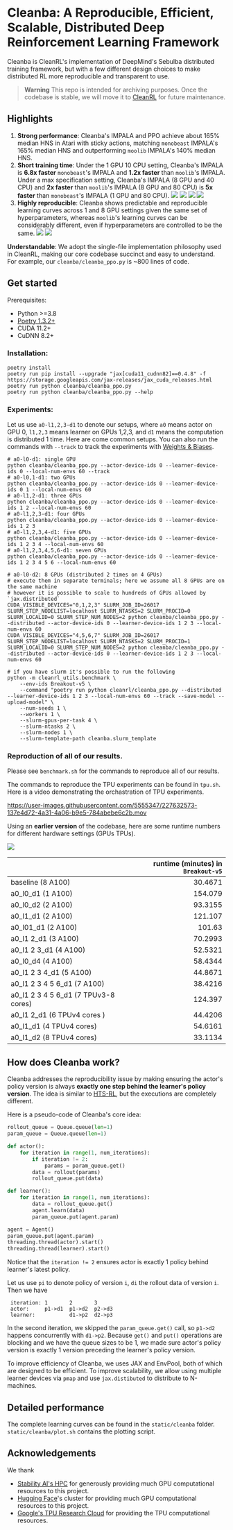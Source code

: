 # Cleanba: A Reproducible, Efficient, Scalable, Distributed Deep Reinforcement Learning Framework

Cleanba is CleanRL's implementation of DeepMind's Sebulba distributed training framework, but with a few different design choices to make distributed RL more reproducible and transparent to use.


>**Warning** This repo is intended for archiving purposes. Once the codebase is stable, we will move it to [CleanRL](https://github.com/vwxyzjn/cleanrl) for future maintenance.



## Highlights

1. **Strong performance**: Cleanba's IMPALA and PPO achieve about 165% median HNS in Atari with sticky actions, matching `monobeast` IMPALA's 165% median HNS and outperforming `moolib` IMPALA's 140% median HNS.
2. **Short training time**: Under the 1 GPU 10 CPU setting, Cleanba's IMPALA is **6.8x faster**  `monobeast`'s IMPALA and **1.2x faster** than `moolib`'s IMPALA. Under a max specification setting, Cleanba's IMPALA (8 GPU and 40 CPU) and **2x faster** than `moolib`'s IMPALA (8 GPU and 80 CPU) is **5x faster** than `monobeast`'s IMPALA (1 GPU and 80 CPU).
![](static/cleanba/main_10CPU_aggregate.png)
![](static/cleanba/main_10CPU_sample_walltime_efficiency.png)
![](static/cleanba/spec_out_aggregate.png)
![](static/cleanba/spec_out_sample_walltime_efficiency.png)
3. **Highly reproducible**: Cleanba shows predictable and reproducible learning curves across 1 and 8 GPU settings given the same set of hyperparameters, whereas `moolib`'s learning curves can be considerably different, even if hyperparameters are controlled to be the same.
![](static/cleanba/smootheness_complete_aggregate.png)
![](static/cleanba/smootheness.png)





**Understandable**: We adopt the single-file implementation philosophy used in CleanRL, making our core codebase succinct and easy to understand. For example, our `cleanba/cleanba_ppo.py` is ~800 lines of code.



## Get started

Prerequisites:
* Python >=3.8
* [Poetry 1.3.2+](https://python-poetry.org)
* CUDA 11.2+
* CuDNN 8.2+


### Installation:
```
poetry install
poetry run pip install --upgrade "jax[cuda11_cudnn82]==0.4.8" -f https://storage.googleapis.com/jax-releases/jax_cuda_releases.html
poetry run python cleanba/cleanba_ppo.py
poetry run python cleanba/cleanba_ppo.py --help
```

### Experiments:

Let us use `a0-l1,2,3-d1` to denote our setups, where `a0` means actor on GPU 0, `l1,2,3` means learner on GPUs 1,2,3, and `d1` means the computation is distributed 1 time.
Here are come common setups. You can also run the commands with `--track` to track the experiments with [Weights & Biases](https://wandb.ai/).

```
# a0-l0-d1: single GPU
python cleanba/cleanba_ppo.py --actor-device-ids 0 --learner-device-ids 0 --local-num-envs 60 --track
# a0-l0,1-d1: two GPUs
python cleanba/cleanba_ppo.py --actor-device-ids 0 --learner-device-ids 0 1 --local-num-envs 60
# a0-l1,2-d1: three GPUs
python cleanba/cleanba_ppo.py --actor-device-ids 0 --learner-device-ids 1 2 --local-num-envs 60
# a0-l1,2,3-d1: four GPUs
python cleanba/cleanba_ppo.py --actor-device-ids 0 --learner-device-ids 1 2 3
# a0-l1,2,3,4-d1: five GPUs
python cleanba/cleanba_ppo.py --actor-device-ids 0 --learner-device-ids 1 2 3 4 --local-num-envs 60
# a0-l1,2,3,4,5,6-d1: seven GPUs
python cleanba/cleanba_ppo.py --actor-device-ids 0 --learner-device-ids 1 2 3 4 5 6 --local-num-envs 60

# a0-l0-d2: 8 GPUs (distributed 2 times on 4 GPUs)
# execute them in separate terminals; here we assume all 8 GPUs are on the same machine
# however it is possible to scale to hundreds of GPUs allowed by `jax.distributed`
CUDA_VISIBLE_DEVICES="0,1,2,3" SLURM_JOB_ID=26017 SLURM_STEP_NODELIST=localhost SLURM_NTASKS=2 SLURM_PROCID=0 SLURM_LOCALID=0 SLURM_STEP_NUM_NODES=2 python cleanba/cleanba_ppo.py --distributed --actor-device-ids 0 --learner-device-ids 1 2 3 --local-num-envs 60
CUDA_VISIBLE_DEVICES="4,5,6,7" SLURM_JOB_ID=26017 SLURM_STEP_NODELIST=localhost SLURM_NTASKS=2 SLURM_PROCID=1 SLURM_LOCALID=0 SLURM_STEP_NUM_NODES=2 python cleanba/cleanba_ppo.py --distributed --actor-device-ids 0 --learner-device-ids 1 2 3 --local-num-envs 60

# if you have slurm it's possible to run the following
python -m cleanrl_utils.benchmark \
    --env-ids Breakout-v5 \
    --command "poetry run python cleanrl/cleanba_ppo.py --distributed --learner-device-ids 1 2 3 --local-num-envs 60 --track --save-model --upload-model" \
    --num-seeds 1 \
    --workers 1 \
    --slurm-gpus-per-task 4 \
    --slurm-ntasks 2 \
    --slurm-nodes 1 \
    --slurm-template-path cleanba.slurm_template
```


### Reproduction of all of our results.

Please see `benchmark.sh` for the commands to reproduce all of our results. 

The commands to reproduce the TPU experiments can be found in `tpu.sh`. Here is a video demonstrating the orchastration of TPU experiments.

https://user-images.githubusercontent.com/5555347/227632573-137e4d72-4a31-4a06-b9e5-784abebe6c2b.mov

Using an **earlier version** of the codebase, here are some runtime numbers for different hardware settings (GPUs TPUs).

![](static/reproducibility.png)

|             | runtime (minutes) in `Breakout-v5` |
|:------------|------------:|
| baseline (8 A100) | 30.4671 |
| a0_l0_d1 (1 A100) | 154.079 |
| a0_l0_d2 (2 A100) | 93.3155 |
| a0_l1_d1 (2 A100) | 121.107 |
| a0_l01_d1 (2 A100) | 101.63 |
| a0_l1 2_d1 (3 A100) | 70.2993 |
| a0_l1 2 3_d1 (4 A100) | 52.5321 |
| a0_l0_d4 (4 A100) | 58.4344 |
| a0_l1 2 3 4_d1 (5 A100) | 44.8671 |
| a0_l1 2 3 4 5 6_d1 (7 A100) | 38.4216 |
| a0_l1 2 3 4 5 6_d1 (7 TPUv3-8 cores) | 124.397 |
| a0_l1 2_d1 (6 TPUv4 cores ) | 44.4206 |
| a0_l1_d1 (4 TPUv4 cores) | 54.6161 |
| a0_l1_d2 (8 TPUv4 cores) | 33.1134 |


## How does Cleanba work?

Cleanba addresses the reproducibility issue by making ensuring the actor's policy version is always **exactly one step behind the learner's policy version**. The idea is similar to [HTS-RL](https://arxiv.org/abs/2012.09849), but the executions are completely different.

Here is a pseudo-code of Cleanba's core idea:


```python
rollout_queue = Queue.queue(len=1)
param_queue = Queue.queue(len=1)

def actor():
    for iteration in range(1, num_iterations):
        if iteration != 2:
            params = param_queue.get()
        data = rollout(params)
        rollout_queue.put(data)

def learner():
    for iteration in range(1, num_iterations):
        data = rollout_queue.get()
        agent.learn(data)
        param_queue.put(agent.param)

agent = Agent()
param_queue.put(agent.param)
threading.thread(actor).start()
threading.thread(learner).start()
```


Notice that the `iteration != 2` ensures actor is exactly 1 policy behind learner's latest policy.


Let us use `pi` to denote policy of version `i`, `di` the rollout data of version `i`. Then we have

```
 iteration: 1       2       3 
 actor:     p1->d1  p1->d2  p2->d3
 learner:           d1->p2  d2->p3
```

In the second iteration, we skipped the `param_queue.get()` call, so `p1->d2` happens concurrently with `d1->p2`. Because `get()` and `put()` operations are blocking and we have the queue sizes to be 1, we made sure actor's policy version is exactly 1 version preceding the learner's policy version.

To improve efficiency of Cleanba, we uses JAX and EnvPool, both of which are designed to be efficient. To improve scalability, we allow using multiple learner devices via `pmap` and use `jax.distibuted` to distribute to N-machines.


## Detailed performance

The complete learning curves can be found in the `static/cleanba` folder. `static/cleanba/plot.sh` contains the plotting script.

## Acknowledgements

We thank 

* [Stability AI's HPC](https://github.com/Stability-AI/stability-hpc) for generously providing much GPU computational resources to this project.
* [Hugging Face](https://huggingface.co/)'s cluster for providing much GPU computational resources to this project.
* [Google's TPU Research Cloud](https://sites.research.google/trc/about/) for providing the TPU computational resources. 